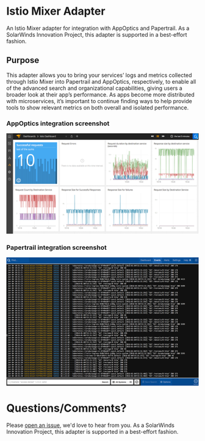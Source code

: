 # Istio Mixer Adapter
An Istio Mixer adapter for integration with AppOptics and Papertrail. As a SolarWinds Innovation Project, this adapter is supported in a best-effort fashion.

## Purpose
This adapter allows you to bring your services’ logs and metrics collected through Istio Mixer into Papertrail and AppOptics, respectively, to enable all of the advanced search and organizational capabilities, giving users a broader look at their app’s performance. As apps become more distributed with microservices, it’s important to continue finding ways to help provide tools to show relevant metrics on both overall and isolated performance.

### AppOptics integration screenshot
![AppOptics integration screenshot](docs/istio-appoptics-2.png)

### Papertrail integration screenshot
![Papertrail integration screenshot](docs/istio-papertrail-1.png)

# Questions/Comments?
Please [open an issue](https://github.com/solarwinds/istio-adapter/issues/new), we'd love to hear from you. As a SolarWinds Innovation Project, this adapter is supported in a best-effort fashion.
